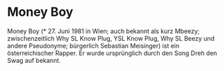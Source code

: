 # Money Boy
Money Boy (* 27. Juni 1981 in Wien; auch bekannt als kurz Mbeezy; zwischenzeitlich Why SL Know Plug, YSL Know Plug, Why SL Beezy und andere Pseudonyme; bürgerlich Sebastian Meisinger) ist ein österreichischer Rapper. Er wurde ursprünglich durch den Song Dreh den Swag auf bekannt.